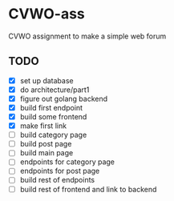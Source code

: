 # CVWO-ass

CVWO assignment to make a simple web forum

## TODO

-   [x] set up database
-   [x] do architecture/part1
-   [x] figure out golang backend
-   [x] build first endpoint
-   [x] build some frontend
-   [x] make first link
-   [ ] build category page
-   [ ] build post page
-   [ ] build main page
-   [ ] endpoints for category page
-   [ ] endpoints for post page
-   [ ] build rest of endpoints
-   [ ] build rest of frontend and link to backend
